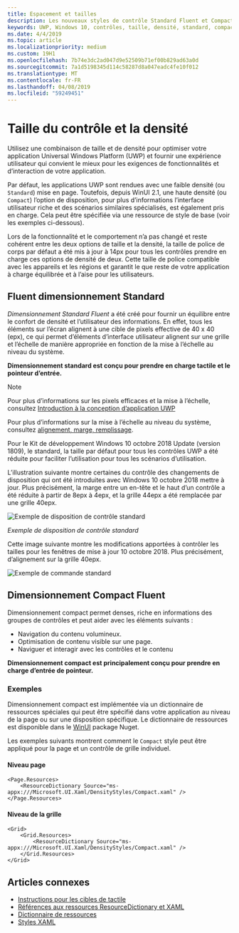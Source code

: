 ```yaml
---
title: Espacement et tailles
description: Les nouveaux styles de contrôle Standard Fluent et Compact garantir une expérience de l’utilisateur à l’aise, quel que soit la méthode de saisie et de périphérique.
keywords: UWP, Windows 10, contrôles, taille, densité, standard, compact
ms.date: 4/4/2019
ms.topic: article
ms.localizationpriority: medium
ms.custom: 19H1
ms.openlocfilehash: 7b74e3dc2ad047d9e52509b71ef00b829ad63a0d
ms.sourcegitcommit: 7a1d5198345d114c58287d8a047eadc4fe10f012
ms.translationtype: MT
ms.contentlocale: fr-FR
ms.lasthandoff: 04/08/2019
ms.locfileid: "59249451"
---
```

# <a name="control-size-and-density"></a>Taille du contrôle et la densité

Utilisez une combinaison de taille et de densité pour optimiser votre application Universal Windows Platform (UWP) et fournir une expérience utilisateur qui convient le mieux pour les exigences de fonctionnalités et d’interaction de votre application.

Par défaut, les applications UWP sont rendues avec une faible densité (ou `Standard`) mise en page. Toutefois, depuis WinUI 2.1, une haute densité (ou `Compact`) l’option de disposition, pour plus d’informations l’interface utilisateur riche et des scénarios similaires spécialisés, est également pris en charge. Cela peut être spécifiée via une ressource de style de base (voir les exemples ci-dessous).

Lors de la fonctionnalité et le comportement n’a pas changé et reste cohérent entre les deux options de taille et la densité, la taille de police de corps par défaut a été mis à jour à 14px pour tous les contrôles prendre en charge ces options de densité de deux. Cette taille de police compatible avec les appareils et les régions et garantit le que reste de votre application à charge équilibrée et à l’aise pour les utilisateurs.

## <a name="fluent-standard-sizing"></a>Fluent dimensionnement Standard

*Dimensionnement Standard Fluent* a été créé pour fournir un équilibre entre le confort de densité et l’utilisateur des informations. En effet, tous les éléments sur l’écran alignent à une cible de pixels effective de 40 x 40 (epx), ce qui permet d’éléments d’interface utilisateur alignent sur une grille et l’échelle de manière appropriée en fonction de la mise à l’échelle au niveau du système.

**Dimensionnement standard est conçu pour prendre en charge tactile et le pointeur d’entrée.**

> [!NOTE]
>Pour plus d’informations sur les pixels efficaces et la mise à l’échelle, consultez [Introduction à la conception d’application UWP](../basics/design-and-ui-intro.md#effective-pixels-and-scaling)
>
> Pour plus d’informations sur la mise à l’échelle au niveau du système, consultez [alignement, marge, remplissage](../layout/alignment-margin-padding.md).

Pour le Kit de développement Windows 10 octobre 2018 Update (version 1809), le standard, la taille par défaut pour tous les contrôles UWP a été réduite pour faciliter l’utilisation pour tous les scénarios d’utilisation.

L’illustration suivante montre certaines du contrôle des changements de disposition qui ont été introduites avec Windows 10 octobre 2018 mettre à jour. Plus précisément, la marge entre un en-tête et le haut d’un contrôle a été réduite à partir de 8epx à 4epx, et la grille 44epx a été remplacée par une grille 40epx.

![Exemple de disposition de contrôle standard](images/standarddensity.png)

*Exemple de disposition de contrôle standard*

Cette image suivante montre les modifications apportées à contrôler les tailles pour les fenêtres de mise à jour 10 octobre 2018. Plus précisément, d’alignement sur la grille 40epx.

![Exemple de commande standard](images/standarddensitycommanding.png)

## <a name="fluent-compact-sizing"></a>Dimensionnement Compact Fluent

Dimensionnement compact permet denses, riche en informations des groupes de contrôles et peut aider avec les éléments suivants :

- Navigation du contenu volumineux.
- Optimisation de contenu visible sur une page.
- Naviguer et interagir avec les contrôles et le contenu

**Dimensionnement compact est principalement conçu pour prendre en charge d’entrée de pointeur.**

### <a name="examples"></a>Exemples

Dimensionnement compact est implémentée via un dictionnaire de ressources spéciales qui peut être spécifié dans votre application au niveau de la page ou sur une disposition spécifique. Le dictionnaire de ressources est disponible dans le [WinUI](https://docs.microsoft.com/en-us/uwp/toolkits/winui/) package Nuget.

Les exemples suivants montrent comment le `Compact` style peut être appliqué pour la page et un contrôle de grille individuel.

#### <a name="page-level"></a>Niveau page

```xaml
<Page.Resources>
    <ResourceDictionary Source="ms-appx:///Microsoft.UI.Xaml/DensityStyles/Compact.xaml" />
</Page.Resources>
```

#### <a name="grid-level"></a>Niveau de la grille

```xaml
<Grid>
    <Grid.Resources>
        <ResourceDictionary Source="ms-appx:///Microsoft.UI.Xaml/DensityStyles/Compact.xaml" />
    </Grid.Resources>
</Grid>
```

## <a name="related-articles"></a>Articles connexes

- [Instructions pour les cibles de tactile](../input/guidelines-for-targeting.md)
- [Références aux ressources ResourceDictionary et XAML](https://docs.microsoft.com/en-us/windows/uwp/design/controls-and-patterns/resourcedictionary-and-xaml-resource-references)
- [Dictionnaire de ressources](https://docs.microsoft.com/en-us/uwp/api/windows.ui.xaml.resourcedictionary)
- [Styles XAML](https://docs.microsoft.com/en-us/windows/uwp/design/controls-and-patterns/xaml-styles) 
